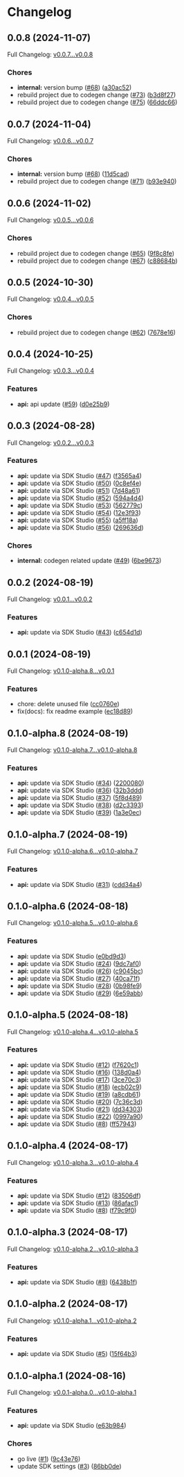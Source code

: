 # Changelog

## 0.0.8 (2024-11-07)

Full Changelog: [v0.0.7...v0.0.8](https://github.com/jplumail/bdnb-client/compare/v0.0.7...v0.0.8)

### Chores

* **internal:** version bump ([#68](https://github.com/jplumail/bdnb-client/issues/68)) ([a30ac52](https://github.com/jplumail/bdnb-client/commit/a30ac520f5e86307e65f17d6529b09b1179e656f))
* rebuild project due to codegen change ([#73](https://github.com/jplumail/bdnb-client/issues/73)) ([b3d8f27](https://github.com/jplumail/bdnb-client/commit/b3d8f27c7f789da71aad00767ee8374025193f8e))
* rebuild project due to codegen change ([#75](https://github.com/jplumail/bdnb-client/issues/75)) ([66ddc66](https://github.com/jplumail/bdnb-client/commit/66ddc661f75454add6d0381a58c54102293146e0))

## 0.0.7 (2024-11-04)

Full Changelog: [v0.0.6...v0.0.7](https://github.com/jplumail/bdnb-client/compare/v0.0.6...v0.0.7)

### Chores

* **internal:** version bump ([#68](https://github.com/jplumail/bdnb-client/issues/68)) ([11d5cad](https://github.com/jplumail/bdnb-client/commit/11d5cad32521b7122ed30ff37f243abf300574c3))
* rebuild project due to codegen change ([#71](https://github.com/jplumail/bdnb-client/issues/71)) ([b93e940](https://github.com/jplumail/bdnb-client/commit/b93e9401eb1aa8a58dee96cb366d77dad2ba7b42))

## 0.0.6 (2024-11-02)

Full Changelog: [v0.0.5...v0.0.6](https://github.com/jplumail/bdnb-client/compare/v0.0.5...v0.0.6)

### Chores

* rebuild project due to codegen change ([#65](https://github.com/jplumail/bdnb-client/issues/65)) ([9f8c8fe](https://github.com/jplumail/bdnb-client/commit/9f8c8feba0776c9a69dd1d0c82f196f48e9c0555))
* rebuild project due to codegen change ([#67](https://github.com/jplumail/bdnb-client/issues/67)) ([c88684b](https://github.com/jplumail/bdnb-client/commit/c88684b09dd4e7bf162deb9d4d0ee16d510cfda5))

## 0.0.5 (2024-10-30)

Full Changelog: [v0.0.4...v0.0.5](https://github.com/jplumail/bdnb-client/compare/v0.0.4...v0.0.5)

### Chores

* rebuild project due to codegen change ([#62](https://github.com/jplumail/bdnb-client/issues/62)) ([7678e16](https://github.com/jplumail/bdnb-client/commit/7678e16882b51eb320df0242ba3b5a6a277a53e2))

## 0.0.4 (2024-10-25)

Full Changelog: [v0.0.3...v0.0.4](https://github.com/jplumail/bdnb-client/compare/v0.0.3...v0.0.4)

### Features

* **api:** api update ([#59](https://github.com/jplumail/bdnb-client/issues/59)) ([d0e25b9](https://github.com/jplumail/bdnb-client/commit/d0e25b9021a9bda00d6516b970fb70ce8ba1a412))

## 0.0.3 (2024-08-28)

Full Changelog: [v0.0.2...v0.0.3](https://github.com/jplumail/bdnb-client/compare/v0.0.2...v0.0.3)

### Features

* **api:** update via SDK Studio ([#47](https://github.com/jplumail/bdnb-client/issues/47)) ([f3565a4](https://github.com/jplumail/bdnb-client/commit/f3565a44b5dd24971e70b872c5954d3847fcfed0))
* **api:** update via SDK Studio ([#50](https://github.com/jplumail/bdnb-client/issues/50)) ([0c8ef4e](https://github.com/jplumail/bdnb-client/commit/0c8ef4ee08efa74ad3cecf6236a5321ff8ba9035))
* **api:** update via SDK Studio ([#51](https://github.com/jplumail/bdnb-client/issues/51)) ([7d48a61](https://github.com/jplumail/bdnb-client/commit/7d48a61468047ec790e7f7641874821d6fa276b7))
* **api:** update via SDK Studio ([#52](https://github.com/jplumail/bdnb-client/issues/52)) ([594a4d4](https://github.com/jplumail/bdnb-client/commit/594a4d48e284d9d000294b41d34a055b452bee47))
* **api:** update via SDK Studio ([#53](https://github.com/jplumail/bdnb-client/issues/53)) ([562779c](https://github.com/jplumail/bdnb-client/commit/562779cfdc059990622466dab544d57cd6c1d2e0))
* **api:** update via SDK Studio ([#54](https://github.com/jplumail/bdnb-client/issues/54)) ([12e3f93](https://github.com/jplumail/bdnb-client/commit/12e3f93a10e0e53ed4b83b1e0104d91a7f6f50ae))
* **api:** update via SDK Studio ([#55](https://github.com/jplumail/bdnb-client/issues/55)) ([a5ff18a](https://github.com/jplumail/bdnb-client/commit/a5ff18a67c2db648058081c553025ef5c4781c2f))
* **api:** update via SDK Studio ([#56](https://github.com/jplumail/bdnb-client/issues/56)) ([269636d](https://github.com/jplumail/bdnb-client/commit/269636dfaffdbf52e3587103c8ea6667046982dc))


### Chores

* **internal:** codegen related update ([#49](https://github.com/jplumail/bdnb-client/issues/49)) ([6be9673](https://github.com/jplumail/bdnb-client/commit/6be967356cdd287957f77ea4605d79e6e24ef3c8))

## 0.0.2 (2024-08-19)

Full Changelog: [v0.0.1...v0.0.2](https://github.com/jplumail/bdnb-client/compare/v0.0.1...v0.0.2)

### Features

* **api:** update via SDK Studio ([#43](https://github.com/jplumail/bdnb-client/issues/43)) ([c654d1d](https://github.com/jplumail/bdnb-client/commit/c654d1d170f08eb7b36849854b376dfe2d5d39ef))

## 0.0.1 (2024-08-19)

Full Changelog: [v0.1.0-alpha.8...v0.0.1](https://github.com/jplumail/bdnb-client/compare/v0.1.0-alpha.8...v0.0.1)

### Features

* chore: delete unused file ([cc0760e](https://github.com/jplumail/bdnb-client/commit/cc0760e3507d63c735e555c05f725de02b1e7bc9))
* fix(docs): fix readme example ([ec18d89](https://github.com/jplumail/bdnb-client/commit/ec18d8902cb9dc93fa3f89c46cf9f2775fd972e7))

## 0.1.0-alpha.8 (2024-08-19)

Full Changelog: [v0.1.0-alpha.7...v0.1.0-alpha.8](https://github.com/jplumail/bdnb-client/compare/v0.1.0-alpha.7...v0.1.0-alpha.8)

### Features

* **api:** update via SDK Studio ([#34](https://github.com/jplumail/bdnb-client/issues/34)) ([2200080](https://github.com/jplumail/bdnb-client/commit/220008087f3afcaf20e7dd0eab08fb7f479b243a))
* **api:** update via SDK Studio ([#36](https://github.com/jplumail/bdnb-client/issues/36)) ([32b3ddd](https://github.com/jplumail/bdnb-client/commit/32b3ddd9665d67fee8dfa3d11606bb89781ab595))
* **api:** update via SDK Studio ([#37](https://github.com/jplumail/bdnb-client/issues/37)) ([5f8d489](https://github.com/jplumail/bdnb-client/commit/5f8d489a0cee7da2b3fbecd6cbbcc028a058d6b5))
* **api:** update via SDK Studio ([#38](https://github.com/jplumail/bdnb-client/issues/38)) ([d2c3393](https://github.com/jplumail/bdnb-client/commit/d2c3393ffaa749aa2c232909d2f55b8113badee9))
* **api:** update via SDK Studio ([#39](https://github.com/jplumail/bdnb-client/issues/39)) ([1a3e0ec](https://github.com/jplumail/bdnb-client/commit/1a3e0ec6acd6af3a56bb6af440de70afa5261d41))

## 0.1.0-alpha.7 (2024-08-19)

Full Changelog: [v0.1.0-alpha.6...v0.1.0-alpha.7](https://github.com/jplumail/bdnb-client/compare/v0.1.0-alpha.6...v0.1.0-alpha.7)

### Features

* **api:** update via SDK Studio ([#31](https://github.com/jplumail/bdnb-client/issues/31)) ([cdd34a4](https://github.com/jplumail/bdnb-client/commit/cdd34a4ddefa261a0ab66d2320e036498cc75e2c))

## 0.1.0-alpha.6 (2024-08-18)

Full Changelog: [v0.1.0-alpha.5...v0.1.0-alpha.6](https://github.com/jplumail/bdnb-client/compare/v0.1.0-alpha.5...v0.1.0-alpha.6)

### Features

* **api:** update via SDK Studio ([e0bd9d3](https://github.com/jplumail/bdnb-client/commit/e0bd9d36c020fc5a13d41dd5a3a2095388f697cf))
* **api:** update via SDK Studio ([#24](https://github.com/jplumail/bdnb-client/issues/24)) ([9dc7af0](https://github.com/jplumail/bdnb-client/commit/9dc7af082ec3226b675a1d22e678a1be14057dd0))
* **api:** update via SDK Studio ([#26](https://github.com/jplumail/bdnb-client/issues/26)) ([c9045bc](https://github.com/jplumail/bdnb-client/commit/c9045bc7f0404ca7c87d19fc858d1fc154eb844e))
* **api:** update via SDK Studio ([#27](https://github.com/jplumail/bdnb-client/issues/27)) ([40ca71f](https://github.com/jplumail/bdnb-client/commit/40ca71fc544d6b3193fb71ba20b979bdcbc8a615))
* **api:** update via SDK Studio ([#28](https://github.com/jplumail/bdnb-client/issues/28)) ([0b98fe9](https://github.com/jplumail/bdnb-client/commit/0b98fe9577e985009f3a4206c88e4ba5dc250dc0))
* **api:** update via SDK Studio ([#29](https://github.com/jplumail/bdnb-client/issues/29)) ([6e59abb](https://github.com/jplumail/bdnb-client/commit/6e59abb569546bb88f3a4c9131898c3f2675cd0b))

## 0.1.0-alpha.5 (2024-08-18)

Full Changelog: [v0.1.0-alpha.4...v0.1.0-alpha.5](https://github.com/jplumail/bdnb-api/compare/v0.1.0-alpha.4...v0.1.0-alpha.5)

### Features

* **api:** update via SDK Studio ([#12](https://github.com/jplumail/bdnb-api/issues/12)) ([f7620c1](https://github.com/jplumail/bdnb-api/commit/f7620c179a0f92196104590ce39474aab0fde3d0))
* **api:** update via SDK Studio ([#16](https://github.com/jplumail/bdnb-api/issues/16)) ([138d0a4](https://github.com/jplumail/bdnb-api/commit/138d0a4cbbf4f3948eb91046a1b8afb2b676b998))
* **api:** update via SDK Studio ([#17](https://github.com/jplumail/bdnb-api/issues/17)) ([3ce70c3](https://github.com/jplumail/bdnb-api/commit/3ce70c33c23969c09637caa13a7e6e0ad613a4a5))
* **api:** update via SDK Studio ([#18](https://github.com/jplumail/bdnb-api/issues/18)) ([ecb02c9](https://github.com/jplumail/bdnb-api/commit/ecb02c91a973ccdafcb71933d7f2ccf9a2c18671))
* **api:** update via SDK Studio ([#19](https://github.com/jplumail/bdnb-api/issues/19)) ([a8cdb61](https://github.com/jplumail/bdnb-api/commit/a8cdb61ab72d952a85d76100cc4aa4b6bb1a49b4))
* **api:** update via SDK Studio ([#20](https://github.com/jplumail/bdnb-api/issues/20)) ([7c36c3d](https://github.com/jplumail/bdnb-api/commit/7c36c3de0b3e38261e6ee294cd91f8e374af53d7))
* **api:** update via SDK Studio ([#21](https://github.com/jplumail/bdnb-api/issues/21)) ([dd34303](https://github.com/jplumail/bdnb-api/commit/dd343039b0582fe755e83e2c5e0de7ea1fe3fe04))
* **api:** update via SDK Studio ([#22](https://github.com/jplumail/bdnb-api/issues/22)) ([0997a90](https://github.com/jplumail/bdnb-api/commit/0997a90df45aa45fe370900722fc3280f9ff9a2a))
* **api:** update via SDK Studio ([#8](https://github.com/jplumail/bdnb-api/issues/8)) ([ff57943](https://github.com/jplumail/bdnb-api/commit/ff579431a120d8999fc7be4608920281bc25ab85))

## 0.1.0-alpha.4 (2024-08-17)

Full Changelog: [v0.1.0-alpha.3...v0.1.0-alpha.4](https://github.com/jplumail/bdnb-api/compare/v0.1.0-alpha.3...v0.1.0-alpha.4)

### Features

* **api:** update via SDK Studio ([#12](https://github.com/jplumail/bdnb-api/issues/12)) ([83506df](https://github.com/jplumail/bdnb-api/commit/83506df6aa54a4c4b2f9b13459e9d74ce841bddc))
* **api:** update via SDK Studio ([#13](https://github.com/jplumail/bdnb-api/issues/13)) ([86afac1](https://github.com/jplumail/bdnb-api/commit/86afac12b10259983addc1b5eda58e5b71a101b7))
* **api:** update via SDK Studio ([#8](https://github.com/jplumail/bdnb-api/issues/8)) ([f79c9f0](https://github.com/jplumail/bdnb-api/commit/f79c9f090dd95e25165b908c8bf605a4104e4129))

## 0.1.0-alpha.3 (2024-08-17)

Full Changelog: [v0.1.0-alpha.2...v0.1.0-alpha.3](https://github.com/jplumail/bdnb-api/compare/v0.1.0-alpha.2...v0.1.0-alpha.3)

### Features

* **api:** update via SDK Studio ([#8](https://github.com/jplumail/bdnb-api/issues/8)) ([6438b1f](https://github.com/jplumail/bdnb-api/commit/6438b1f440473909b34e174c45061b593e22c8e9))

## 0.1.0-alpha.2 (2024-08-17)

Full Changelog: [v0.1.0-alpha.1...v0.1.0-alpha.2](https://github.com/jplumail/bdnb-api/compare/v0.1.0-alpha.1...v0.1.0-alpha.2)

### Features

* **api:** update via SDK Studio ([#5](https://github.com/jplumail/bdnb-api/issues/5)) ([15f64b3](https://github.com/jplumail/bdnb-api/commit/15f64b35bbdc131c668cb76512616278bf6c7a60))

## 0.1.0-alpha.1 (2024-08-16)

Full Changelog: [v0.0.1-alpha.0...v0.1.0-alpha.1](https://github.com/jplumail/bdnb-api/compare/v0.0.1-alpha.0...v0.1.0-alpha.1)

### Features

* **api:** update via SDK Studio ([e63b984](https://github.com/jplumail/bdnb-api/commit/e63b9844b61a531fbe6cbed8f5b368e5baf299a4))


### Chores

* go live ([#1](https://github.com/jplumail/bdnb-api/issues/1)) ([9c43e76](https://github.com/jplumail/bdnb-api/commit/9c43e76b329951ae151c3ef3ff89fac6a8ccc04c))
* update SDK settings ([#3](https://github.com/jplumail/bdnb-api/issues/3)) ([86bb0de](https://github.com/jplumail/bdnb-api/commit/86bb0de14a7bda8a5b58c75a1b015b5072313318))
